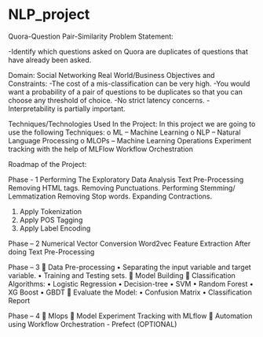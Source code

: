 # NLP_project
Quora-Question Pair-Similarity 
Problem Statement:

-Identify which questions asked on Quora are duplicates of questions that have already 
been asked.

Domain: 
Social Networking
Real World/Business Objectives and Constraints:
-The cost of a mis-classification can be very high.
-You would want a probability of a pair of questions to be duplicates so that you can 
choose any threshold of choice.
-No strict latency concerns.
-Interpretability is partially important.


Techniques/Technologies Used In the Project:
In this project we are going to use the following Techniques:
o ML – Machine Learning
o NLP – Natural Language Processing
o MLOPs – Machine Learning Operations
    Experiment tracking with the help of MLFlow
    Workflow Orchestration 


Roadmap of the Project:

Phase - 1
Performing The Exploratory Data Analysis
Text Pre-Processing
Removing HTML tags.
Removing Punctuations.
Performing Stemming/ Lemmatization
Removing Stop words.
Expanding Contractions.
1. Apply Tokenization
2. Apply POS Tagging
3. Apply Label Encoding

Phase – 2
Numerical Vector Conversion
Word2vec
Feature Extraction
After doing Text Pre-Processing


Phase – 3 
 Data Pre-processing
• Separating the input variable and target variable.
• Training and Testing sets.
 Model Building
 Classification Algorithms:
• Logistic Regression
• Decision-tree
• SVM
• Random Forest
• XG Boost
• GBDT
 Evaluate the Model:
• Confusion Matrix
• Classification Report


Phase – 4
 Mlops
 Model Experiment Tracking with MLflow
 Automation using Workflow Orchestration - Prefect (OPTIONAL)
